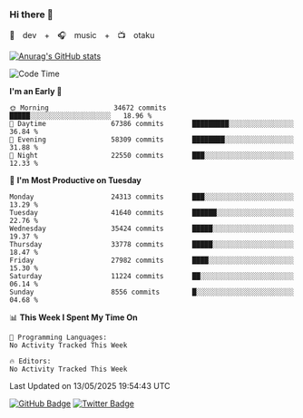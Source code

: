 ### Hi there 👋

🚀　dev　+　🎧　music　+　📺　otaku


[![Anurag's GitHub stats](https://github-readme-stats.vercel.app/api?username=koheitasaka&count_private=true&show_icons=true&theme=monokai)](https://github.com/koheitasaka/github-readme-stats)

<!--START_SECTION:waka-->
![Code Time](http://img.shields.io/badge/Code%20Time-1%2C161%20hrs%2023%20mins-blue)

**I'm an Early 🐤** 

```text
🌞 Morning                34672 commits       █████░░░░░░░░░░░░░░░░░░░░   18.96 % 
🌆 Daytime                67386 commits       █████████░░░░░░░░░░░░░░░░   36.84 % 
🌃 Evening                58309 commits       ████████░░░░░░░░░░░░░░░░░   31.88 % 
🌙 Night                  22550 commits       ███░░░░░░░░░░░░░░░░░░░░░░   12.33 % 
```
📅 **I'm Most Productive on Tuesday** 

```text
Monday                   24313 commits       ███░░░░░░░░░░░░░░░░░░░░░░   13.29 % 
Tuesday                  41640 commits       ██████░░░░░░░░░░░░░░░░░░░   22.76 % 
Wednesday                35424 commits       █████░░░░░░░░░░░░░░░░░░░░   19.37 % 
Thursday                 33778 commits       █████░░░░░░░░░░░░░░░░░░░░   18.47 % 
Friday                   27982 commits       ████░░░░░░░░░░░░░░░░░░░░░   15.30 % 
Saturday                 11224 commits       ██░░░░░░░░░░░░░░░░░░░░░░░   06.14 % 
Sunday                   8556 commits        █░░░░░░░░░░░░░░░░░░░░░░░░   04.68 % 
```


📊 **This Week I Spent My Time On** 

```text
💬 Programming Languages: 
No Activity Tracked This Week

🔥 Editors: 
No Activity Tracked This Week
```


 Last Updated on 13/05/2025 19:54:43 UTC
<!--END_SECTION:waka-->

[![GitHub Badge](https://img.shields.io/badge/GitHub-100000?style=for-the-badge&logo=github&logoColor=white)](https://github.com/koheitasaka)
[![Twitter Badge](https://img.shields.io/badge/Twitter-1DA1F2?style=for-the-badge&logo=twitter&logoColor=white)](https://twitter.com/sleep_asleep_)
